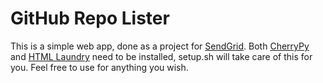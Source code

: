 GitHub Repo Lister
==================

This is a simple web app, done as a project for [SendGrid](http://sendgrid.com/). Both [CherryPy](http://www.cherrypy.org/) and [HTML Laundry](http://pypi.python.org/pypi/htmllaundry/) need to be installed, setup.sh will take care of this for you. Feel free to use for anything you wish. 
